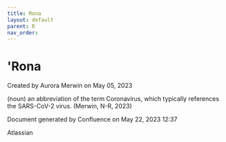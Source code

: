 ```yaml
---
title: Rona
layout: default
parent: R
nav_order:
---
```


# 'Rona

Created by  Aurora Merwin on May 05, 2023

(noun) an abbreviation of the term Coronavirus, which typically references the SARS-CoV-2 virus. (Merwin, N-R, 2023)

Document generated by Confluence on May 22, 2023 12:37

Atlassian
